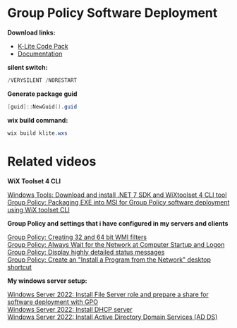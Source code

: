 # Group Policy Software Deployment
<b>Download links:</b><br /> 
* [K-Lite Code Pack](https://www.codecguide.com/download_kl.htm)<br />
* [Documentation](https://www.codecguide.com/silentinstall.htm)<br />

<b>silent switch:</b>
```powershell
/VERYSILENT /NORESTART
```

<b>Generate package guid</b>
```powershell
[guid]::NewGuid().guid
```

<b>wix build command:</b>
```powershell
wix build klite.wxs
```

# Related videos

<b>WiX Toolset 4 CLI </b>

[Windows Tools: Download and install .NET 7 SDK and WiXtoolset 4 CLI tool](https://youtu.be/ukrIlmadTjw)<br />
[Group Policy: Packaging EXE into MSI for Group Policy software deployment using WiX toolset CLI](https://youtu.be/pZ42XS2Ucsg)<br />

<b>Group Policy and settings that i have configured in my servers and clients </b>

[Group Policy: Creating 32 and 64 bit WMI filters](https://youtu.be/ffBIiQaVXGM)<br />
[Group Policy: Always Wait for the Network at Computer Startup and Logon](https://youtu.be/8BF0rU7peNk)<br />
[Group Policy: Display highly detailed status messages](https://youtu.be/2LB51n4O1Lk)<br />
[Group Policy: Create an "Install a Program from the Network" desktop shortcut](https://youtu.be/s_pMiG0F0ho)<br />

<b>My windows server setup:</b>

[Windows Server 2022: Install File Server role and prepare a share for software deployment with GPO](https://youtu.be/jEWSdC2qwyA)<br />
[Windows Server 2022: Install DHCP server](https://youtu.be/8n0MD9stQis)<br />
[Windows Server 2022: Install Active Directory Domain Services (AD DS)](https://youtu.be/1cYewbW3Tl0)<br />
